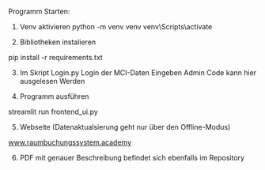 Programm Starten:

1. Venv aktivieren 
python -m venv venv
venv\Scripts\activate

2. Bibliotheken instalieren

pip install -r requirements.txt

3. Im Skript Login.py Login der MCI-Daten Eingeben
Admin Code kann hier ausgelesen Werden

4. Programm ausführen

streamlit run frontend_ui.py

5. Webseite (Datenaktualsierung geht nur über den Offline-Modus)

www.raumbuchungssystem.academy

6. PDF mit genauer Beschreibung befindet sich ebenfalls im Repository 

